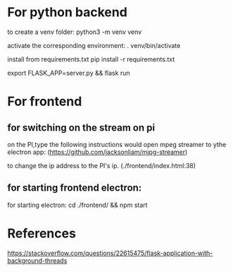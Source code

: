 
# For python backend
to create a venv folder:
python3 -m venv venv

activate the corresponding environment:
. venv/bin/activate


install from requirements.txt
pip install -r requirements.txt


export FLASK_APP=server.py && flask run


# For frontend

## for switching on the stream on pi
on the PI,type the following instructions would open mpeg streamer to ythe electron app:
(https://github.com/jacksonliam/mjpg-streamer)

to change the ip address to the PI's ip. (./frontend/index.html:38)

## for starting frontend electron:
for starting electron:
cd ./frontend/ && npm start
 



# References
https://stackoverflow.com/questions/22615475/flask-application-with-background-threads


